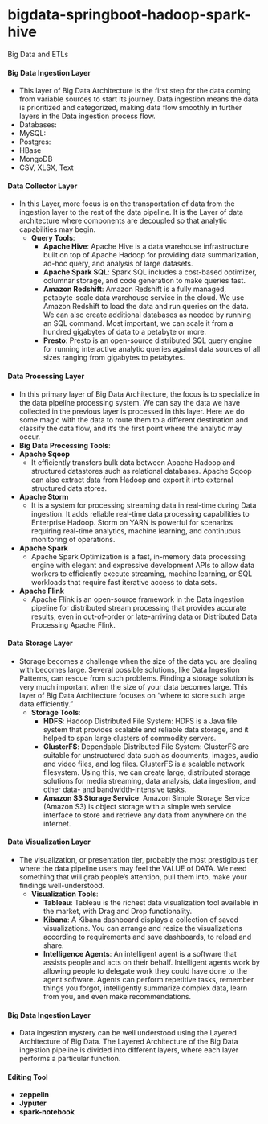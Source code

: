 # bigdata-springboot-hadoop-spark-hive
Big Data and ETLs

#### Big Data Ingestion Layer
* This layer of Big Data Architecture is the first step for the data coming from variable sources to start its journey. Data ingestion means the data is prioritized and categorized, making data flow smoothly in further layers in the Data ingestion process flow.
 * Databases:
  * MySQL:
  * Postgres:
  * HBase
  * MongoDB
  * CSV, XLSX, Text


#### Data Collector Layer
* In this Layer, more focus is on the transportation of data from the ingestion layer to the rest of the data pipeline. It is the Layer of data architecture where components are decoupled so that analytic capabilities may begin.
  * __Query Tools__: 
    * __Apache Hive__: Apache Hive is a data warehouse infrastructure built on top of Apache Hadoop for providing data summarization, ad-hoc query, and analysis of large datasets.
    * __Apache Spark SQL__: Spark SQL includes a cost-based optimizer, columnar storage, and code generation to make queries fast.
    * __Amazon Redshift__: Amazon Redshift is a fully managed, petabyte-scale data warehouse service in the cloud. We use Amazon Redshift to load the data and run queries on the data. We can also create additional databases as needed by running an SQL command. Most important, we can scale it from a hundred gigabytes of data to a petabyte or more.
    * __Presto__: Presto is an open-source distributed SQL query engine for running interactive analytic queries against data sources of all sizes ranging from gigabytes to petabytes.

#### Data Processing Layer
* In this primary layer of Big Data Architecture, the focus is to specialize in the data pipeline processing system. We can say the data we have collected in the previous layer is processed in this layer. Here we do some magic with the data to route them to a different destination and classify the data flow, and it’s the first point where the analytic may occur.
 * __Big Data Processing Tools__:
  * __Apache Sqoop__
    * It efficiently transfers bulk data between Apache Hadoop and structured datastores such as relational databases. Apache Sqoop can also extract data from Hadoop and export it into external structured data stores.
  * __Apache Storm__
    * It is a system for processing streaming data in real-time during Data ingestion. It adds reliable real-time data processing capabilities to Enterprise Hadoop. Storm on YARN is powerful for scenarios requiring real-time analytics, machine learning, and continuous monitoring of operations.
  * __Apache Spark__
    * Apache Spark Optimization is a fast, in-memory data processing engine with elegant and expressive development APIs to allow data workers to efficiently execute streaming, machine learning, or SQL workloads that require fast iterative access to data sets.
  * __Apache Flink__
    * Apache Flink is an open-source framework in the Data ingestion pipeline for distributed stream processing that provides accurate results, even in out-of-order or late-arriving data or Distributed Data Processing Apache Flink.

#### Data Storage Layer
* Storage becomes a challenge when the size of the data you are dealing with becomes large. Several possible solutions, like Data Ingestion Patterns, can rescue from such problems. Finding a storage solution is very much important when the size of your data becomes large. This layer of Big Data Architecture focuses on “where to store such large data efficiently.”
  * __Storage Tools__:
    * __HDFS__: Hadoop Distributed File System: HDFS is a Java file system that provides scalable and reliable data storage, and it helped to span large clusters of commodity servers.
    * __GlusterFS__: Dependable Distributed File System: GlusterFS are suitable for unstructured data such as documents, images, audio and video files, and log files. GlusterFS is a scalable network filesystem. Using this, we can create large, distributed storage solutions for media streaming, data analysis, data ingestion, and other data- and bandwidth-intensive tasks.
    * __Amazon S3 Storage Service__: Amazon Simple Storage Service (Amazon S3) is object storage with a simple web service interface to store and retrieve any data from anywhere on the internet.

#### Data Visualization Layer
* The visualization, or presentation tier, probably the most prestigious tier, where the data pipeline users may feel the VALUE of DATA. We need something that will grab people’s attention, pull them into, make your findings well-understood.
  * __Visualization Tools__:
    * __Tableau__: Tableau is the richest data visualization tool available in the market, with Drag and Drop functionality.
    * __Kibana__: A Kibana dashboard displays a collection of saved visualizations. You can arrange and resize the visualizations according to requirements and save dashboards, to reload and share.
    * __Intelligence Agents__: An intelligent agent is a software that assists people and acts on their behalf. Intelligent agents work by allowing people to delegate work they could have done to the agent software. Agents can perform repetitive tasks, remember things you forgot, intelligently summarize complex data, learn from you, and even make recommendations.

#### Big Data Ingestion Layer
* Data ingestion mystery can be well understood using the Layered Architecture of Big Data. The Layered Architecture of the Big Data ingestion pipeline is divided into different layers, where each layer performs a particular function.

#### Editing Tool
* __zeppelin__
* __Jyputer__
* __spark-notebook__


